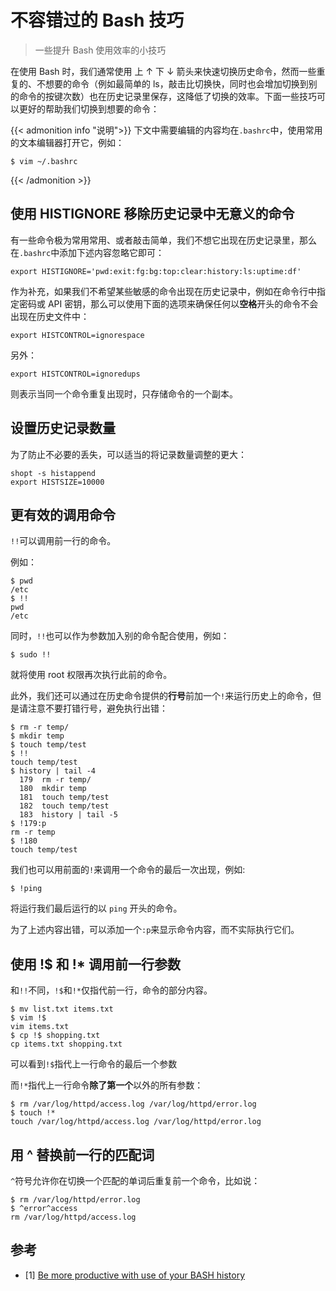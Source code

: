 # 不容错过的 Bash 技巧


> 一些提升 Bash 使用效率的小技巧

<!--more-->

在使用 Bash 时，我们通常使用 上 ↑ 下 ↓ 箭头来快速切换历史命令，然而一些重复的、不想要的命令（例如最简单的 ls，敲击比切换快，同时也会增加切换到别的命令的按键次数）也在历史记录里保存，这降低了切换的效率。下面一些技巧可以更好的帮助我们切换到想要的命令：

{{< admonition info "说明">}}
下文中需要编辑的内容均在`.bashrc`中，使用常用的文本编辑器打开它，例如：

```shell
$ vim ~/.bashrc
```

{{< /admonition >}}

## 使用 HISTIGNORE 移除历史记录中无意义的命令

有一些命令极为常用常用、或者敲击简单，我们不想它出现在历史记录里，那么在`.bashrc`中添加下述内容忽略它即可：

```shell
export HISTIGNORE='pwd:exit:fg:bg:top:clear:history:ls:uptime:df'
```

作为补充，如果我们不希望某些敏感的命令出现在历史记录中，例如在命令行中指定密码或 API 密钥，那么可以使用下面的选项来确保任何以**空格**开头的命令不会出现在历史文件中：

```shell
export HISTCONTROL=ignorespace
```

另外：

```shell
export HISTCONTROL=ignoredups
```

则表示当同一个命令重复出现时，只存储命令的一个副本。

## 设置历史记录数量

为了防止不必要的丢失，可以适当的将记录数量调整的更大：

```shell
shopt -s histappend
export HISTSIZE=10000
```

## 更有效的调用命令

`!!`可以调用前一行的命令。

例如：

```shell
$ pwd
/etc
$ !!
pwd
/etc
```

同时，`!!`也可以作为参数加入别的命令配合使用，例如：

```shell
$ sudo !!
```

就将使用 root 权限再次执行此前的命令。

此外，我们还可以通过在历史命令提供的**行号**前加一个`!`来运行历史上的命令，但是请注意不要打错行号，避免执行出错：

```shell
$ rm -r temp/
$ mkdir temp
$ touch temp/test
$ !!
touch temp/test
$ history | tail -4
  179  rm -r temp/
  180  mkdir temp
  181  touch temp/test
  182  touch temp/test
  183  history | tail -5
$ !179:p
rm -r temp
$ !180
touch temp/test
```

我们也可以用前面的`!`来调用一个命令的最后一次出现，例如:

```shell
$ !ping
```

将运行我们最后运行的以 `ping` 开头的命令。

为了上述内容出错，可以添加一个`:p`来显示命令内容，而不实际执行它们。

## 使用 !$ 和 !\* 调用前一行参数

和`!!`不同，`!$`和`!*`仅指代前一行，命令的部分内容。

```shell
$ mv list.txt items.txt
$ vim !$
vim items.txt
$ cp !$ shopping.txt
cp items.txt shopping.txt
```

可以看到`!$`指代上一行命令的最后一个参数

而`!*`指代上一行命令**除了第一个**以外的所有参数：

```shell
$ rm /var/log/httpd/access.log /var/log/httpd/error.log
$ touch !*
touch /var/log/httpd/access.log /var/log/httpd/error.log
```

## 用 ^ 替换前一行的匹配词

`^`符号允许你在切换一个匹配的单词后重复前一个命令，比如说：

```shell
$ rm /var/log/httpd/error.log
$ ^error^access
rm /var/log/httpd/access.log
```


## 参考

- [1] [Be more productive with use of your BASH history](https://cyb.org.uk/2021/05/03/bash-productivity.html)

